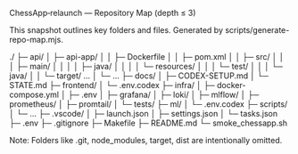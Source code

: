 ChessApp‑relaunch — Repository Map (depth ≤ 3)

This snapshot outlines key folders and files. Generated by scripts/generate-repo-map.mjs.

./
├─ api/
│  ├─ api-app/
│  │  ├─ Dockerfile
│  │  ├─ pom.xml
│  │  ├─ src/
│  │  │  ├─ main/
│  │  │  │  ├─ java/
│  │  │  │  └─ resources/
│  │  │  └─ test/
│  │  │     └─ java/
│  │  └─ target/ …
│  └─ …
├─ docs/
│  ├─ CODEX-SETUP.md
│  └─ STATE.md
├─ frontend/
│  └─ .env.codex
├─ infra/
│  ├─ docker-compose.yml
│  ├─ .env
│  ├─ grafana/
│  ├─ loki/
│  ├─ mlflow/
│  ├─ prometheus/
│  ├─ promtail/
│  └─ tests/
├─ ml/
│  └─ .env.codex
├─ scripts/
│  └─ …
├─ .vscode/
│  ├─ launch.json
│  ├─ settings.json
│  └─ tasks.json
├─ .env
├─ .gitignore
├─ Makefile
├─ README.md
└─ smoke_chessapp.sh

Note: Folders like .git, node_modules, target, dist are intentionally omitted.

